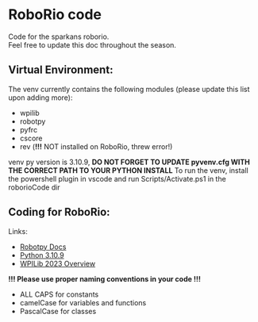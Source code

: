 # RoboRio code
Code for the sparkans roborio.
<br/> Feel free to update this doc throughout the season.

## Virtual Environment:

The venv currently contains the following modules (please update this list upon adding more):
+ wpilib
+ robotpy
+ pyfrc
+ cscore
+ rev (**!!!** NOT installed on RoboRio, threw error!)

venv py version is 3.10.9, **DO NOT FORGET TO UPDATE pyvenv.cfg WITH THE CORRECT PATH TO YOUR PYTHON INSTALL**
To run the venv, install the powershell plugin in vscode and run Scripts/Activate.ps1 in the roborioCode dir

## Coding for RoboRio:

Links:
+ [Robotpy Docs](https://robotpy.readthedocs.io/)
+ [Python 3.10.9](https://www.python.org/downloads/release/python-3109/)
+ [WPILib 2023 Overview](https://docs.wpilib.org/en/stable/docs/yearly-overview/index.html)

**!!! Please use proper naming conventions in your code !!!**
+ ALL CAPS for constants
+ camelCase for variables and functions
+ PascalCase for classes
